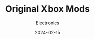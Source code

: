 ---
title: Original Xbox Mods
subtitle: Electronics
date: 2024-02-15
description: The original Xbox introduced me to soldering as a child. I decided that restoring and modifying old consoles was a great way to learn basic electronics skills.
icon: original-xbox.svg
---